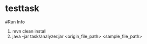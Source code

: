 # testtask

#Run Info
1. mvn clean install 
2. java -jar task/analyzer.jar <origin_file_path> <sample_file_path>

